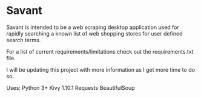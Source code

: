 # Savant
Savant is intended to be a web scraping desktop application used for rapidly searching a known list of web shopping stores for user defined search terms.

For a list of current requirements/limitations check out the requirements.txt file.

I will be updating this project with more information as I get more time to do so.

Uses:
  Python 3+
  Kivy 1.10.1
  Requests
  BeautifulSoup
